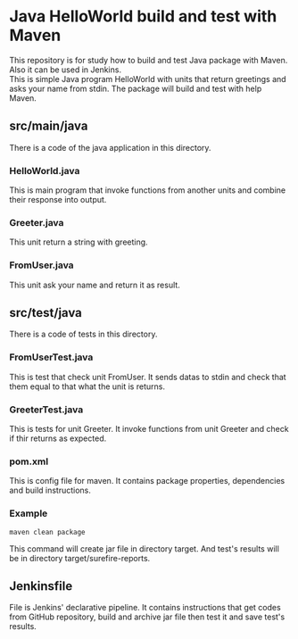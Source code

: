 # Java HelloWorld build and test with Maven

This repository is for study how to build and test Java package with Maven. Also it can be used in Jenkins.  
This is simple Java program HelloWorld with units that return greetings and asks your name from stdin. The package will build and test with help Maven.  

## src/main/java

There is a code of the java application in this directory.  

### HelloWorld.java

This is main program that invoke functions from another units and combine their response into output.  

### Greeter.java

This unit return a string with greeting.  

### FromUser.java

This unit ask your name and return it as result.  

## src/test/java

There is a code of tests in this directory.  

### FromUserTest.java

This is test that check unit FromUser. It sends datas to stdin and check that them equal to that what the unit is returns.

### GreeterTest.java
This is tests for unit Greeter. It invoke functions from unit Greeter and check if thir returns as expected.

### pom.xml

This is config file for maven. It contains package properties, dependencies and build instructions.  

### Example

    maven clean package

This command will create jar file in directory target. And test's results will be in directory target/surefire-reports.  

## Jenkinsfile

File is Jenkins' declarative pipeline. It contains instructions that get codes from GitHub repository,
build and archive jar file then test it and save test's results.
